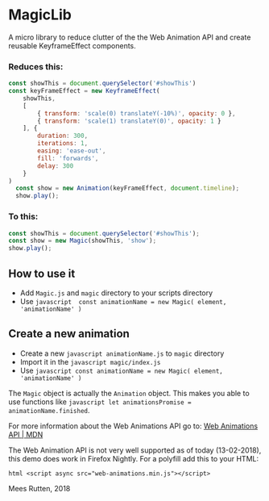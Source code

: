 # MagicLib
A micro library to reduce clutter of the the Web Animation API and create reusable KeyframeEffect components.

### Reduces this:

```javascript
const showThis = document.querySelector('#showThis')
const keyFrameEffect = new KeyframeEffect(
	showThis,
	[
		{ transform: 'scale(0) translateY(-10%)', opacity: 0 },
		{ transform: 'scale(1) translateY(0)', opacity: 1 }
	], {
		duration: 300,
		iterations: 1,
		easing: 'ease-out',
		fill: 'forwards',
		delay: 300
	}
)
  const show = new Animation(keyFrameEffect, document.timeline);
  show.play();
```

### To this:

```javascript
const showThis = document.querySelector('#showThis');
const show = new Magic(showThis, 'show');
show.play();
```

## How to use it

- Add ```Magic.js``` and `magic` directory to your scripts directory
- Use ```javascript 
const animationName = new Magic( element, 'animationName' )```

## Create a new animation

- Create a new ```javascript animationName.js``` to `magic` directory
- Import it in the ```javascript magic/index.js```
- Use ```javascript const animationName = new Magic( element, 'animationName' )```

The `Magic` object is actually the `Animation` object. 
This makes you able to use functions like ```javascript let animationsPromise = animationName.finished```.

For more information about the Web Animations API go to:
[Web Animations API | MDN](https://developer.mozilla.org/en-US/docs/Web/API/Web_Animations_API)

The Web Animation API is not very well supported as of today (13-02-2018), this demo does work in Firefox Nightly.
For a polyfill add this to your HTML:

```html <script async src="web-animations.min.js"></script>```

Mees Rutten, 2018
